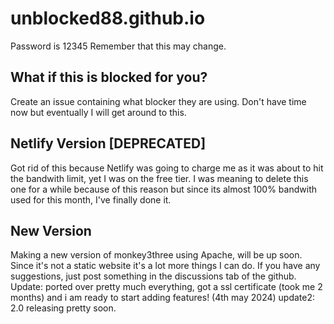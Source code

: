 # unblocked88.github.io
Password is 12345
Remember that this may change.
## What if this is blocked for you?

Create an issue containing what blocker they are using. Don't have time now but eventually I will get around to this.


## Netlify Version [DEPRECATED]

Got rid of this because Netlify was going to charge me as it was about to hit the bandwith limit, yet I was on the free tier. I was meaning to delete this one for a while because of this reason but since its almost 
100% bandwith used for this month, I've finally done it.

## New Version
Making a new version of monkey3three using Apache, will be up soon. Since it's not a static website it's a lot more things I can do. If you have any suggestions, just post something in the discussions tab of the github.
Update: ported over pretty much everything, got a ssl certificate (took me 2 months) and i am ready to start adding features! (4th may 2024)
update2: 2.0 releasing pretty soon.
